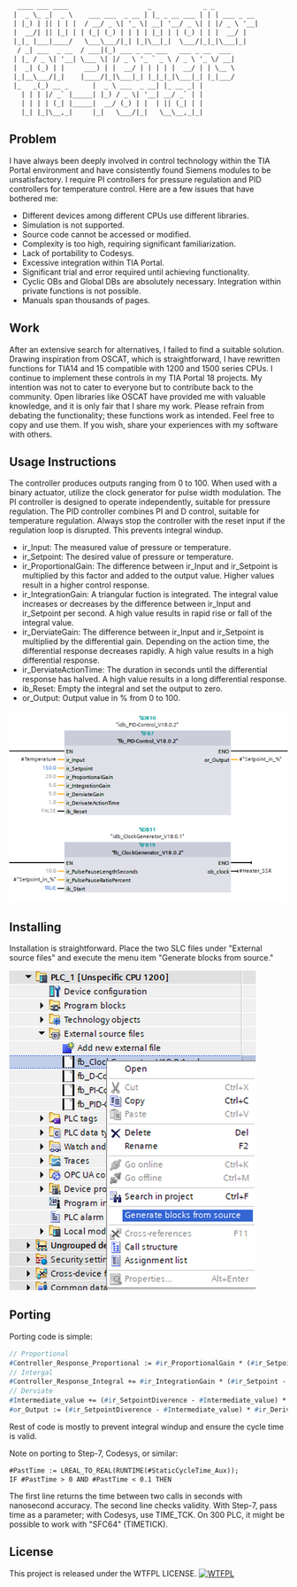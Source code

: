 ```
  ____ ___ ____                    _             _ _           
 |  _ \_ _|  _ \    ___ ___  _ __ | |_ _ __ ___ | | | ___ _ __ 
 | |_) | || | | |  / __/ _ \| '_ \| __| '__/ _ \| | |/ _ \ '__|
 |  __/| || |_| | | (_| (_) | | | | |_| | | (_) | | |  __/ |   
 |_|_ |___|____/   \___\___/|_| |_|\__|_|  \___/|_|_|\___|_|   
  / _| ___  _ __  / ___|(_) ___ _ __ ___   ___ _ __  ___       
 | |_ / _ \| '__| \___ \| |/ _ \ '_ ` _ \ / _ \ '_ \/ __|      
 |  _| (_) | |     ___) | |  __/ | | | | |  __/ | | \__ \      
 |_|__\___/|_|    |____/|_|\___|_| |_|_|_|\___|_| |_|___/      
 |_   _(_) __ _      |  _ \ ___  _ __| |_ __ _| |              
   | | | |/ _` |_____| |_) / _ \| '__| __/ _` | |              
   | | | | (_| |_____|  __/ (_) | |  | || (_| | |              
   |_| |_|\__,_|     |_|   \___/|_|   \__\__,_|_|              
```                                                   

## Problem
I have always been deeply involved in control technology within the TIA Portal environment and have consistently found Siemens modules to be unsatisfactory. I require PI controllers for pressure regulation and PID controllers for temperature control. Here are a few issues that have bothered me:

- Different devices among different CPUs use different libraries.
- Simulation is not supported.
- Source code cannot be accessed or modified.
- Complexity is too high, requiring significant familiarization.
- Lack of portability to Codesys.
- Excessive integration within TIA Portal.
- Significant trial and error required until achieving functionality.
- Cyclic OBs and Global DBs are absolutely necessary. Integration within private functions is not possible.
- Manuals span thousands of pages.

## Work
After an extensive search for alternatives, I failed to find a suitable solution. Drawing inspiration from OSCAT, which is straightforward, I have rewritten functions for TIA14 and 15 compatible with 1200 and 1500 series CPUs. I continue to implement these controls in my TIA Portal 18 projects. My intention was not to cater to everyone but to contribute back to the community. Open libraries like OSCAT have provided me with valuable knowledge, and it is only fair that I share my work.
Please refrain from debating the functionality; these functions work as intended. Feel free to copy and use them. If you wish, share your experiences with my software with others.

## Usage Instructions
The controller produces outputs ranging from 0 to 100. When used with a binary actuator, utilize the clock generator for pulse width modulation. The PI controller is designed to operate independently, suitable for pressure regulation. The PID controller combines PI and D control, suitable for temperature regulation. Always stop the controller with the reset input if the regulation loop is disrupted. This prevents integral windup.

- ir_Input: The measured value of pressure or temperature.
- ir_Setpoint: The desired value of pressure or temperature.
- ir_ProportionalGain: The difference between ir_Input and ir_Setpoint is multiplied by this factor and added to the output value. Higher values result in a higher control response.
- ir_IntegrationGain: A triangular fuction is integrated. The integral value increases or decreases by the difference between ir_Input and ir_Setpoint per second. A high value results in rapid rise or fall of the integral value.
- ir_DerviateGain: The difference between ir_Input and ir_Setpoint is multiplied by the differential gain. Depending on the action time, the differential response decreases rapidly. A high value results in a high differential response.
- ir_DerviateActionTime: The duration in seconds until the differential response has halved. A high value results in a long differential response.
- ib_Reset: Empty the integral and set the output to zero.
- or_Output: Output value in % from 0 to 100.

![](PID-Control2.png)

## Installing
Installation is straightforward. Place the two SLC files under "External source files" and execute the menu item "Generate blocks from source."

![](Generate-blocks.png)

## Porting
Porting code is simple:
```pascal
// Proportional
#Controller_Response_Proportional := #ir_ProportionalGain * (#ir_Setpoint - #ir_Input);
// Intergal
#Controller_Response_Integral += #ir_IntegrationGain * (#ir_Setpoint - #ir_Input) * #PastTime;
// Derviate
#Intermediate_value += (#ir_SetpointDiverence - #Intermediate_value) * #PastTime / #ir_DerivateActionTime;
#or_Output := (#ir_SetpointDiverence - #Intermediate_value) * #ir_DerivateGain;
```
Rest of code is mostly to prevent integral windup and ensure the cycle time is valid.

Note on porting to Step-7, Codesys, or similar:
```
#PastTime := LREAL_TO_REAL(RUNTIME(#StaticCycleTime_Aux));
IF #PastTime > 0 AND #PastTime < 0.1 THEN
```    
The first line returns the time between two calls in seconds with nanosecond accuracy. The second line checks validity. With Step-7, pass time as a parameter; with Codesys, use TIME_TCK. On 300 PLC, it might be possible to work with "SFC64" (TIMETICK).

## License
This project is released under the WTFPL LICENSE.
<a href="http://www.wtfpl.net/"><img src="http://www.wtfpl.net/wp-content/uploads/2012/12/wtfpl-badge-4.png" width="80" height="15" alt="WTFPL" /></a>
